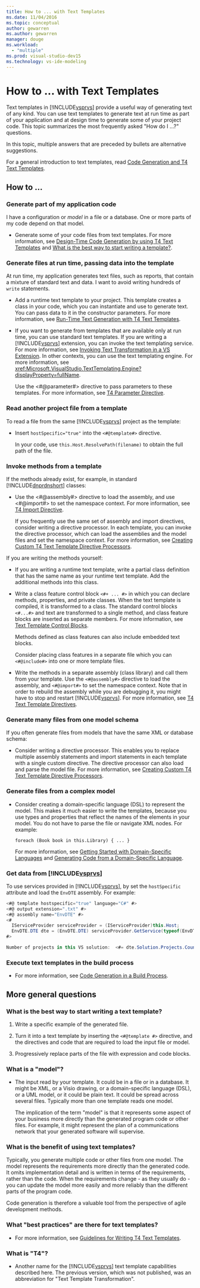 ```yaml
---
title: How to ... with Text Templates
ms.date: 11/04/2016
ms.topic: conceptual
author: gewarren
ms.author: gewarren
manager: douge
ms.workload:
  - "multiple"
ms.prod: visual-studio-dev15
ms.technology: vs-ide-modeling
---
```

# How to ... with Text Templates
Text templates in [!INCLUDE[vsprvs](../code-quality/includes/vsprvs_md.md)] provide a useful way of generating text of any kind. You can use text templates to generate text at run time as part of your application and at design time to generate some of your project code. This topic summarizes the most frequently asked "How do I ...?" questions.

 In this topic, multiple answers that are preceded by bullets are alternative suggestions.

 For a general introduction to text templates, read [Code Generation and T4 Text Templates](../modeling/code-generation-and-t4-text-templates.md).

## How to ...

### Generate part of my application code
 I have a configuration or *model* in a file or a database. One or more parts of my code depend on that model.

-   Generate some of your code files from text templates. For more information, see [Design-Time Code Generation by using T4 Text Templates](../modeling/design-time-code-generation-by-using-t4-text-templates.md) and [What is the best way to start writing a template?](#starting).

### Generate files at run time, passing data into the template
 At run time, my application generates text files, such as reports, that contain a mixture of standard text and data. I want to avoid writing hundreds of `write` statements.

-   Add a runtime text template to your project. This template creates a class in your code, which you can instantiate and use to generate text. You can pass data to it in the constructor parameters. For more information, see [Run-Time Text Generation with T4 Text Templates](../modeling/run-time-text-generation-with-t4-text-templates.md).

-   If you want to generate from templates that are available only at run time, you can use standard text templates. If you are writing a [!INCLUDE[vsprvs](../code-quality/includes/vsprvs_md.md)] extension, you can invoke the text templating service. For more information, see [Invoking Text Transformation in a VS Extension](../modeling/invoking-text-transformation-in-a-vs-extension.md). In other contexts, you can use the text templating engine. For more information, see <xref:Microsoft.VisualStudio.TextTemplating.Engine?displayProperty=fullName>.

     Use the \<#@parameter#> directive to pass parameters to these templates. For more information, see [T4 Parameter Directive](../modeling/t4-parameter-directive.md).

### Read another project file from a template
 To read a file from the same [!INCLUDE[vsprvs](../code-quality/includes/vsprvs_md.md)] project as the template:

-   Insert `hostSpecific="true"` into the `<#@template#>` directive.

     In your code, use `this.Host.ResolvePath(filename)` to obtain the full path of the file.

### Invoke methods from a template
 If the methods already exist, for example, in standard [!INCLUDE[dnprdnshort](../code-quality/includes/dnprdnshort_md.md)] classes:

-   Use the \<#@assembly#> directive to load the assembly, and use \<#@import#> to set the namespace context. For more information, see [T4 Import Directive](../modeling/t4-import-directive.md).

     If you frequently use the same set of assembly and import directives, consider writing a directive processor. In each template, you can invoke the directive processor, which can load the assemblies and the model files and set the namespace context. For more information, see [Creating Custom T4 Text Template Directive Processors](../modeling/creating-custom-t4-text-template-directive-processors.md).

 If you are writing the methods yourself:

-   If you are writing a runtime text template, write a partial class definition that has the same name as your runtime text template. Add the additional methods into this class.

-   Write a class feature control block `<#+ ... #>` in which you can declare methods, properties, and private classes. When the text template is compiled, it is transformed to a class. The standard control blocks `<#...#>` and text are transformed to a single method, and class feature blocks are inserted as separate members. For more information, see [Text Template Control Blocks](../modeling/text-template-control-blocks.md).

     Methods defined as class features can also include embedded text blocks.

     Consider placing class features in a separate file which you can `<#@include#>` into one or more template files.

-   Write the methods in a separate assembly (class library) and call them from your template. Use the `<#@assembly#>` directive to load the assembly, and `<#@import#>` to set the namespace context. Note that in order to rebuild the assembly while you are debugging it, you might have to stop and restart [!INCLUDE[vsprvs](../code-quality/includes/vsprvs_md.md)]. For more information, see [T4 Text Template Directives](../modeling/t4-text-template-directives.md).

### Generate many files from one model schema
 If you often generate files from models that have the same XML or database schema:

-   Consider writing a directive processor. This enables you to replace multiple assembly statements and import statements in each template with a single custom directive. The directive processor can also load and parse the model file. For more information, see [Creating Custom T4 Text Template Directive Processors](../modeling/creating-custom-t4-text-template-directive-processors.md).

### Generate files from a complex model

-   Consider creating a domain-specific language (DSL) to represent the model. This makes it much easier to write the templates, because you use types and properties that reflect the names of the elements in your model. You do not have to parse the file or navigate XML nodes. For example:

     `foreach (Book book in this.Library) { ... }`

     For more information, see [Getting Started with Domain-Specific Languages](../modeling/getting-started-with-domain-specific-languages.md) and [Generating Code from a Domain-Specific Language](../modeling/generating-code-from-a-domain-specific-language.md).

### Get data from [!INCLUDE[vsprvs](../code-quality/includes/vsprvs_md.md)]
 To use services provided in [!INCLUDE[vsprvs](../code-quality/includes/vsprvs_md.md)], by set the `hostSpecific` attribute and load the `EnvDTE` assembly. For example:

```csharp
<#@ template hostspecific="true" language="C#" #>
<#@ output extension=".txt" #>
<#@ assembly name="EnvDTE" #>
<#
  IServiceProvider serviceProvider = (IServiceProvider)this.Host;
  EnvDTE.DTE dte = (EnvDTE.DTE) serviceProvider.GetService(typeof(EnvDTE.DTE));
#>

Number of projects in this VS solution:  <#= dte.Solution.Projects.Count #>

```

### Execute text templates in the build process

-   For more information, see [Code Generation in a Build Process](../modeling/code-generation-in-a-build-process.md).

## More general questions

###  <a name="starting"></a> What is the best way to start writing a text template?

1.  Write a specific example of the generated file.

2.  Turn it into a text template by inserting the `<#@template #>` directive, and the directives and code that are required to load the input file or model.

3.  Progressively replace parts of the file with expression and code blocks.

### What is a "model"?

-   The input read by your template. It could be in a file or in a database. It might be XML, or a Visio drawing, or a domain-specific language (DSL), or a UML model, or it could be plain text. It could be spread across several files. Typically more than one template reads one model.

     The implication of the term "model" is that it represents some aspect of your business more directly than the generated program code or other files. For example, it might represent the plan of a communications network that your generated software will supervise.

### What is the benefit of using text templates?
 Typically, you generate multiple code or other files from one model. The model represents the requirements more directly than the generated code. It omits implementation detail and is written in terms of the requirements, rather than the code. When the requirements change - as they usually do - you can update the model more easily and more reliably than the different parts of the program code.

 Code generation is therefore a valuable tool from the perspective of agile development methods.

### What "best practices" are there for text templates?

-   For more information, see [Guidelines for Writing T4 Text Templates](../modeling/guidelines-for-writing-t4-text-templates.md).

### What is "T4"?

-   Another name for the [!INCLUDE[vsprvs](../code-quality/includes/vsprvs_md.md)] text template capabilities described here. The previous version, which was not published, was an abbreviation for "Text Template Transformation".
